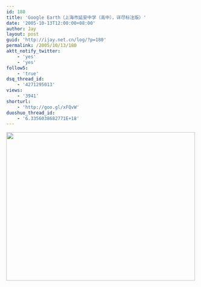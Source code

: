 ```yaml
---
id: 180
title: 'Google Earth（上海市延安中学（高中），详尽标注版）'
date: '2005-10-13T12:00:00+08:00'
author: Jay
layout: post
guid: 'http://ijay.net.cn/log/?p=180'
permalink: /2005/10/13/180
aktt_notify_twitter:
    - 'yes'
    - 'yes'
follow5:
    - 'true'
dsq_thread_id:
    - '4271295013'
views:
    - '3941'
shorturl:
    - 'http://goo.gl/xFQvW'
duoshuo_thread_id:
    - '6.3356038682771E+18'
---
```


<a href="http://www.jayxu.com/log/wp-content/uploads/2008/11/y1pcz7ltxafyuubrryo1ptgcncohnhcdlgjdhz24cq-t61bw9xuzxkyrsqdnpu_k22erfzl-ipnhygcx3gedrcpvq.jpg"><img class="alignnone size-full wp-image-1178" title="y1pcz7ltxafyuubrryo1ptgcncohnhcdlgjdhz24cq-t61bw9xuzxkyrsqdnpu_k22erfzl-ipnhygcx3gedrcpvq" src="http://www.jayxu.com/log/wp-content/uploads/2008/11/y1pcz7ltxafyuubrryo1ptgcncohnhcdlgjdhz24cq-t61bw9xuzxkyrsqdnpu_k22erfzl-ipnhygcx3gedrcpvq.jpg" alt="" width="500" height="394" /></a>